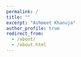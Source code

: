 ```yaml
---
permalink: /
title: ""
excerpt: "Ashmeet Khanuja"
author_profile: true
redirect_from: 
  - /about/
  - /about.html
---
```

